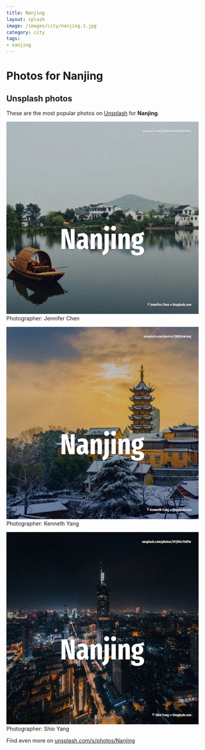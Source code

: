 ```yaml
---
title: Nanjing
layout: splash
image: /images/city/nanjing.1.jpg
category: city
tags:
- nanjing
---
```

# Photos for Nanjing
 
## Unsplash photos
These are the most popular photos on [Unsplash](https://unsplash.com) for **Nanjing**.
 
![Nanjing](/images/city/nanjing.1.jpg)
Photographer:  Jennifer Chen
 
![Nanjing](/images/city/nanjing.2.jpg)
Photographer:  Kenneth Yang
 
![Nanjing](/images/city/nanjing.3.jpg)
Photographer:  Shio Yang
 
Find even more on [unsplash.com/s/photos/Nanjing](https://unsplash.com/s/photos/Nanjing)
 
